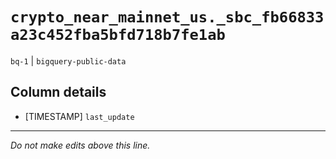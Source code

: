 # `crypto_near_mainnet_us._sbc_fb66833a23c452fba5bfd718b7fe1ab`
`bq-1` | `bigquery-public-data`

## Column details
* [TIMESTAMP] `last_update`

-------------------------------------------------------------------------------
*Do not make edits above this line.*

